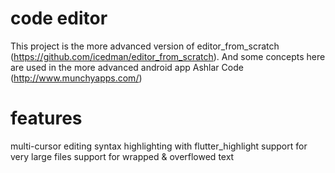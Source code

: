 # code editor

This project is the more advanced version of editor_from_scratch (https://github.com/icedman/editor_from_scratch). And some concepts here are used in the more advanced android app Ashlar Code (http://www.munchyapps.com/)

# features

multi-cursor editing
syntax highlighting with flutter_highlight
support for very large files
support for wrapped & overflowed text